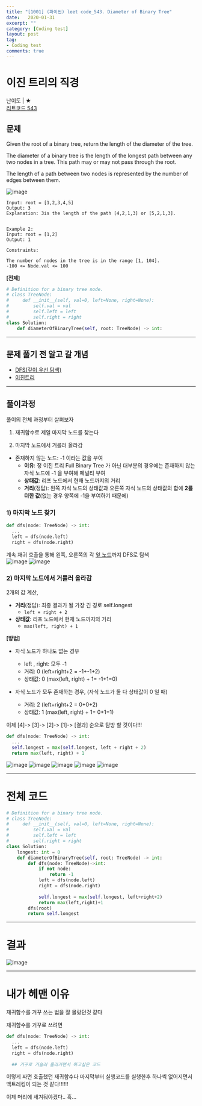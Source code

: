 ```yaml
---
title: "[1001] (파이썬) leet code_543. Diameter of Binary Tree"
date:   2020-01-31
excerpt: ""
category: [Coding test]
layout: post
tag:
- Coding test
comments: true
---
```



# 이진 트리의 직경
난이도 | ★      
[리트코드 543](https://leetcode.com/problems/diameter-of-binary-tree/)   

## 문제  
Given the root of a binary tree, return the length of the diameter of the tree.

The diameter of a binary tree is the length of the longest path between any two nodes in a tree. This path may or may not pass through the root.

The length of a path between two nodes is represented by the number of edges between them.

![image](https://user-images.githubusercontent.com/76824611/123269281-c92db480-d539-11eb-9de0-f303aae8ead0.png)

```
Input: root = [1,2,3,4,5]
Output: 3
Explanation: 3is the length of the path [4,2,1,3] or [5,2,1,3].


Example 2:
Input: root = [1,2]
Output: 1
``` 
```
Constraints:

The number of nodes in the tree is in the range [1, 104].
-100 <= Node.val <= 100
```


**[전제]**   
```python
# Definition for a binary tree node.
# class TreeNode:
#     def __init__(self, val=0, left=None, right=None):
#         self.val = val
#         self.left = left
#         self.right = right
class Solution:
    def diameterOfBinaryTree(self, root: TreeNode) -> int:
```


----


## 문제 풀기 전 알고 갈 개념
* [DFS(깊이 우선 탐색)](https://yerimoh.github.io/Algo020/#%EA%B9%8A%EC%9D%B4-%EC%9A%B0%EC%84%A0-%ED%83%90%EC%83%89depth-first-search--dfs)     
* [이진트리](https://yerimoh.github.io/Algo023/)




----


## 풀이과정

풀이의 전체 과정부터 살펴보자    

1) 재귀함수로 제일 마지막 노드를 찾는다      

2) 마지막 노드에서 거를러 올라감       
* 존재하지 않는 노드: -1 이라는 값을 부여       
   * **이유**: 정 이진 트리 Full Binary Tree 가 아닌 대부분의 경우에는 존재하지 않는 자식 노드에 -1 을 부여해 페널티 부여       
   * **상태값**: 리프 노드에서 현재 노드까지의 거리        
   * **거리**(정답): 왼쪽 자식 노드의 상태값과 오른쪽 자식 노드의 상태값의 합에 **2를 더한 값**(없는 경우 양쪽에 -1을 부여하기 때문에)  


### 1) 마지막 노드 찾기

```python
def dfs(node: TreeNode) -> int:
  ...
  left = dfs(node.left) 
  right = dfs(node.right)
```
계속 재귀 호출을 통해 왼쪽, 오른쪽의 각 [잎 노드](https://yerimoh.github.io/Algo022/#%ED%8A%B8%EB%A6%AC%EC%9D%98-%EA%B8%B0%EB%B3%B8-%EA%B0%9C%EB%85%90)까지 DFS로 탐색    
![image](https://user-images.githubusercontent.com/76824611/123290381-30ecfb00-d54c-11eb-8ce7-2e4c978102f8.png)
![image](https://user-images.githubusercontent.com/76824611/123290390-32b6be80-d54c-11eb-9fcc-b9a1ec161f30.png)




### 2) 마지막 노드에서 거를러 올라감   

2개의 값 계산,   
* **거리**(정답): 최종 결과가 될 가장 긴 경로 self.longest     
  * ```left + right + 2```  
* **상태값**: 리프 노드에서 현재 노드까지의 거리
  * ```max(left, right) + 1```    

**[방법]**   
* 자식 노드가 하나도 없는 경우
  * left , right: 모두 -1      
  * 거리: 0  (left+right+2 = -1+-1+2)      
  * 상태값: 0 (max(left, right) + 1= -1+1=0)    

* 자식 노드가 모두 존재하는 경우, (자식 노드가 둘 다 상태값이 0 일 때)     
  * 거리: 2 (left+right+2 = 0+0+2)  
  * 상태값: 1 (max(left, right) + 1= 0+1=1)     

이제 [4]-> [3]-> [2]-> [1]-> [결과] 순으로 탐방 할 것이다!!!     

```python
def dfs(node: TreeNode) -> int:
  ...
  self.longest = max(self.longest, left + right + 2) 
  return max(left, right) + 1
```
![image](https://user-images.githubusercontent.com/76824611/123291295-f0da4800-d54c-11eb-8e05-89245975f731.png)
![image](https://user-images.githubusercontent.com/76824611/123291311-f33ca200-d54c-11eb-9a66-9a3188ebb17e.png)
![image](https://user-images.githubusercontent.com/76824611/123291328-f6379280-d54c-11eb-98ed-9d2c38b3231b.png)
![image](https://user-images.githubusercontent.com/76824611/123291340-f899ec80-d54c-11eb-9b3a-b9a1adf9dac4.png)
![image](https://user-images.githubusercontent.com/76824611/123291360-fc2d7380-d54c-11eb-9041-e99a54cda154.png)


---


# 전체 코드
```python
# Definition for a binary tree node.
# class TreeNode:
#     def __init__(self, val=0, left=None, right=None):
#         self.val = val
#         self.left = left
#         self.right = right
class Solution:
    longest: int = 0
    def diameterOfBinaryTree(self, root: TreeNode) -> int:
        def dfs(node: TreeNode)->int:
            if not node:
                return -1
            left = dfs(node.left)
            right = dfs(node.right)
            
            self.longest = max(self.longest, left+right+2)
            return max(left,right)+1
        dfs(root)
        return self.longest
```

----


# 결과
![image](https://user-images.githubusercontent.com/76824611/123292912-78748680-d54e-11eb-87e5-7d063007c730.png)


----


# 내가 헤맨 이유

재귀함수를 거꾸 쓰는 법을 잘 몰랐던것 같다     

재귀함수를 거꾸로 쓰려면

```python
def dfs(node: TreeNode) -> int:
  ...
  left = dfs(node.left) 
  right = dfs(node.right)
  
  ## 거꾸로 거슬러 올라가면서 하고싶은 코드
```

이렇게 짜면 호출했던 재귀함수다 마지막부터 실행코드를 실행한후 하나씩 없어지면서 백트레킹이 되는 것 같다!!!!!!

이제 머리에 새겨둬야겠다.. 흑...












